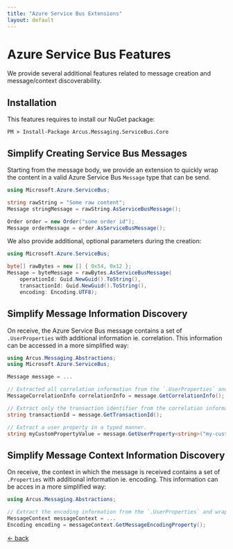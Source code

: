```yaml
---
title: "Azure Service Bus Extensions"
layout: default
---
```


# Azure Service Bus Features

We provide several additional features related to message creation and message/context discoverability.

## Installation

This features requires to install our NuGet package:

```shell
PM > Install-Package Arcus.Messaging.ServiceBus.Core
```

## Simplify Creating Service Bus Messages

Starting from the message body, we provide an extension to quickly wrap the content in a valid Azure Service Bus `Message` type that can be send.

```csharp
using Microsoft.Azure.ServiceBus;

string rawString = "Some raw content";
Message stringMessage = rawString.AsServiceBusMessage();

Order order = new Order("some order id");
Message orderMessage = order.AsServiceBusMessage();
```

We also provide additional, optional parameters during the creation:

```csharp
using Microsoft.Azure.ServiceBus;

byte[] rawBytes = new [] { 0x54, 0x12 };
Message = byteMessage = rawBytes.AsServiceBusMessage(
    operationId: Guid.NewGuid().ToString(),
    transactionId: Guid.NewGuid().ToString(),
    encoding: Encoding.UTF8);
```

## Simplify Message Information Discovery

On receive, the Azure Service Bus message contains a set of `.UserProperties` with additional information ie. correlation.
This information can be accessed in a more simplified way:

```csharp
using Arcus.Messaging.Abstractions;
using Microsoft.Azure.ServiceBus;

Message message = ...

// Extracted all correlation information from the `.UserProperties` and wrapped inside a valid correlation type.
MessageCorrelationInfo correlationInfo = message.GetCorrelationInfo();

// Extract only the transaction identifier from the correlation information.
string transactionId = message.GetTransactionId();

// Extract a user property in a typed manner.
string myCustomPropertyValue = message.GetUserProperty<string>("my-custom-property-key");
```

## Simplify Message Context Information Discovery

On receive, the context in which the message is received contains a set of `.Properties` with additional information ie. encoding.
This information can be acces in a more simplified way:

```csharp
using Arcus.Messaging.Abstractions;

// Extract the encoding information from the `.UserProperties` and wrapped inside a valid `Encoding` type.
MessageContext messageContext = ...
Encoding encoding = messageContext.GetMessageEncodingProperty();
```

[&larr; back](/)